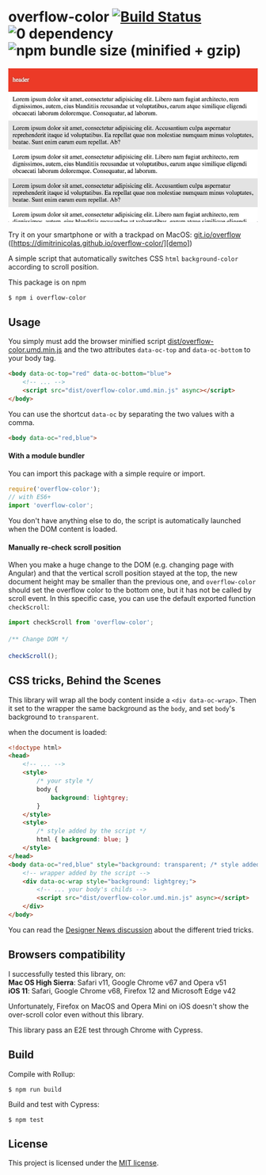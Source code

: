 # overflow-color [![Build Status][travis badge]][travis link] ![0 dependency][dependency badge] ![npm bundle size (minified + gzip)][size badge]

[![Demo](fixtures/demo.gif)][demo]

Try it on your smartphone or with a trackpad on MacOS: [git.io/overflow][demo] 
([https://dimitrinicolas.github.io/overflow-color/][demo])

A simple script that automatically switches CSS `html` `background-color` 
according to scroll position.

This package is on npm
```console
$ npm i overflow-color
```

## Usage

You simply must add the browser minified script 
[dist/overflow-color.umd.min.js](dist/overflow-color.umd.min.js) and the two 
attributes `data-oc-top` and `data-oc-bottom` to your body tag.

```html
<body data-oc-top="red" data-oc-bottom="blue">
    <!-- ... -->
    <script src="dist/overflow-color.umd.min.js" async></script>
</body>
```

You can use the shortcut `data-oc` by separating the two values with a comma.

```html
<body data-oc="red,blue">
```

#### With a module bundler

You can import this package with a simple require or import.

```javascript
require('overflow-color');
// with ES6+
import 'overflow-color';
```

You don't have anything else to do, the script is automatically launched when 
the DOM content is loaded.

#### Manually re-check scroll position

When you make a huge change to the DOM (e.g. changing page with Angular) and 
that the vertical scroll position stayed at the top, the new document height 
may be smaller than the previous one, and `overflow-color` should set the 
overflow color to the bottom one, but it has not be called by scroll event. In 
this specific case, you can use the default exported function `checkScroll`:

```javascript
import checkScroll from 'overflow-color';

/** Change DOM */

checkScroll();
```

## CSS tricks, Behind the Scenes

This library will wrap all the body content inside a `<div data-oc-wrap>`.
Then it set to the wrapper the same background as the `body`, and set `body`'s 
background to `transparent`.

when the document is loaded:
```html
<!doctype html>
<head>
    <!-- ... -->
    <style>
        /* your style */
        body {
            background: lightgrey;
        }
    </style>
    <style>
        /* style added by the script */
        html { background: blue; }
    </style>
</head>
<body data-oc="red,blue" style="background: transparent; /* style added by the script */ ">
    <!-- wrapper added by the script -->
    <div data-oc-wrap style="background: lightgrey;">
        <!-- ... your body's childs -->
        <script src="dist/overflow-color.umd.min.js" async></script>
    </div>
</body>
```

You can read the [Designer News discussion][dn] about the different tried 
tricks.

## Browsers compatibility

I successfully tested this library, on:  
**Mac OS High Sierra**: Safari v11, Google Chrome v67 and Opera v51   
**iOS 11**: Safari, Google Chrome v68, Firefox 12 and Microsoft Edge v42

Unfortunately, Firefox on MacOS and Opera Mini on iOS doesn't show the 
over-scroll color even without this library.

This library pass an E2E test through Chrome with Cypress.

## Build

Compile with Rollup:

```console
$ npm run build
```

Build and test with Cypress:

```console
$ npm test
```

## License

This project is licensed under the [MIT license](LICENSE).

[travis badge]: https://travis-ci.org/dimitrinicolas/overflow-color.svg?branch=master
[travis link]: https://travis-ci.org/dimitrinicolas/overflow-color
[dependency badge]: https://img.shields.io/badge/dependencies-0-brightgreen.svg
[size badge]: https://img.shields.io/bundlephobia/minzip/overflow-color.svg

[demo]: https://dimitrinicolas.github.io/overflow-color/
[dn]: https://www.designernews.co/stories/91663-switch-html-background-color-in-order-to-get-two-overflow-scrolling-colors-on-smartphones
